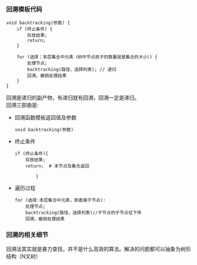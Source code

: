 ### 回溯模板代码
~~~
void backtracking(参数) {
    if (终止条件) {
        存放结果;
        return;
    }

    for (选择：本层集合中元素（树中节点孩子的数量就是集合的大小）) {
        处理节点;
        backtracking(路径，选择列表); // 递归
        回溯，撤销处理结果
    }
}
~~~
回溯是递归的副产物，有递归就有回溯，回溯一定是递归。<br>
回溯三部曲是:
- 回溯函数模板返回值及参数
    ~~~
    void backtracking(参数)
    ~~~
- 终止条件
    ~~~
    if (终止条件){
        存放结果;
        return;  # 本节点及集合返回
        
            }
    ~~~
- 遍历过程
    ~~~
    for (选择:本层集合中元素，即直接子节点):
        处理节点;
        backtracking(路径，选择列表)//子节点的子节点往下传
        回溯，撤销处理结果
    ~~~
### 回溯的相关细节
回溯法其实就是暴力查找，并不是什么高效的算法。解决的问题都可以抽象为树形结构（N叉树）